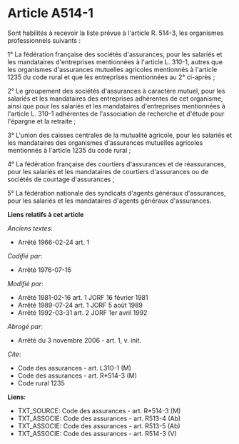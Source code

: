 # Article A514-1

Sont habilités à recevoir la liste prévue à l'article R. 514-3, les organismes professionnels suivants :

1° La fédération française des sociétés d'assurances, pour les salariés et les mandataires d'entreprises mentionnées à
l'article L. 310-1, autres que les organismes d'assurances mutuelles agricoles mentionnés à l'article 1235 du code rural et
que les entreprises mentionnées au 2° ci-après ;

2° Le groupement des sociétés d'assurances à caractère mutuel, pour les salariés et les mandataires des entreprises
adhérentes de cet organisme, ainsi que pour les salariés et les mandataires d'entreprises mentionnées à l'article L. 310-1
adhérentes de l'association de recherche et d'étude pour l'épargne et la retraite ;

3° L'union des caisses centrales de la mutualité agricole, pour les salariés et les mandataires des organismes d'assurances
mutuelles agricoles mentionnés à l'article 1235 du code rural ;

4° La fédération française des courtiers d'assurances et de réassurances, pour les salariés et les mandataires de courtiers
d'assurances ou de sociétés de courtage d'assurances ;

5° La fédération nationale des syndicats d'agents généraux d'assurances, pour les salariés et les mandataires d'agents
généraux d'assurances.

**Liens relatifs à cet article**

_Anciens textes_:

  - Arrêté 1966-02-24 art. 1

_Codifié par_:

  - Arrêté 1976-07-16

_Modifié par_:

  - Arrêté 1981-02-16 art. 1 JORF 16 février 1981
  - Arrêté 1989-07-24 art. 1 JORF 5 août 1989
  - Arrêté 1992-03-31 art. 2 JORF 1er avril 1992

_Abrogé par_:

  - Arrêté du 3 novembre 2006 - art. 1, v. init.

_Cite_:

  - Code des assurances - art. L310-1 (M)
  - Code des assurances - art. R*514-3 (M)
  - Code rural 1235

**Liens**:

  - TXT_SOURCE: Code des assurances - art. R*514-3 (M)
  - TXT_ASSOCIE: Code des assurances - art. R513-4 (Ab)
  - TXT_ASSOCIE: Code des assurances - art. R513-5 (Ab)
  - TXT_ASSOCIE: Code des assurances - art. R514-3 (V)
